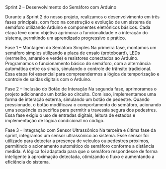 Sprint 2 – Desenvolvimento do Semáforo com Arduino

Durante a Sprint 2 do nosso projeto, realizamos o desenvolvimento em três fases principais, com foco na construção e evolução de um sistema de semáforo utilizando Arduino e componentes eletrônicos básicos. Cada etapa teve como objetivo aprimorar a funcionalidade e a interação do sistema, permitindo um aprendizado progressivo e prático.

Fase 1 – Montagem do Semáforo Simples
Na primeira fase, montamos um semáforo simples utilizando a placa de ensaio (protoboard), LEDs (vermelho, amarelo e verde) e resistores conectados ao Arduino. Programamos o funcionamento básico do semáforo, com a alternância automática entre os sinais, simulando o controle de trânsito tradicional. Essa etapa foi essencial para compreendermos a lógica de temporização e controle de saídas digitais com o Arduino.

Fase 2 – Inclusão do Botão de Interação
Na segunda fase, aprimoramos o projeto adicionando um botão ao circuito. Com isso, implementamos uma forma de interação externa, simulando um botão de pedestre. Quando pressionado, o botão modificava o comportamento do semáforo, acionando uma sequência específica para permitir a travessia segura dos pedestres. Essa fase exigiu o uso de entradas digitais, leitura de estados e implementação de lógica condicional no código.

Fase 3 – Integração com Sensor Ultrassônico
Na terceira e última fase da sprint, integramos um sensor ultrassônico ao sistema. Esse sensor foi utilizado para detectar a presença de veículos ou pedestres próximos, permitindo o acionamento automático do semáforo conforme a distância medida. A lógica foi adaptada para que o semáforo respondesse de forma inteligente à aproximação detectada, otimizando o fluxo e aumentando a eficiência do sistema.
